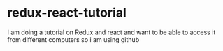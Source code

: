 # redux-react-tutorial

I am doing a tutorial on Redux and react and want to be able to access it from different computers so i am using github

